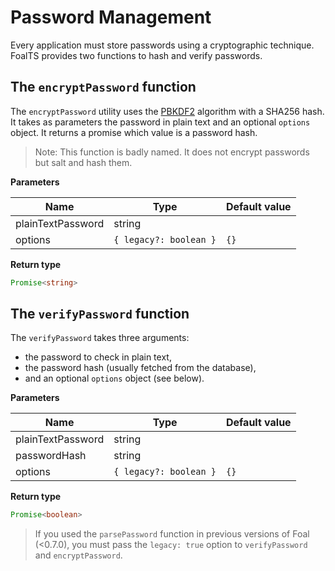 # Password Management

Every application must store passwords using a cryptographic technique. FoalTS provides two functions to hash and verify passwords.

## The `encryptPassword` function

The `encryptPassword` utility uses the [PBKDF2](https://en.wikipedia.org/wiki/PBKDF2) algorithm with a SHA256 hash. It takes as parameters the password in plain text and an optional `options` object. It returns a promise which value is a password hash.

> Note: This function is badly named. It does not encrypt passwords but salt and hash them.

**Parameters**

| Name | Type | Default value |
| --- | --- | --- |
| plainTextPassword | string | |
| options | `{ legacy?: boolean }` | `{}` |

**Return type**

```typescript
Promise<string>
```

## The `verifyPassword` function

The `verifyPassword` takes three arguments:
- the password to check in plain text,
- the password hash (usually fetched from the database),
- and an optional `options` object (see below).

**Parameters**

| Name | Type | Default value |
| --- | --- | --- |
| plainTextPassword | string | |
| passwordHash | string | |
| options | `{ legacy?: boolean }` | `{}` |

**Return type**

```typescript
Promise<boolean>
```

> If you used the `parsePassword` function in previous versions of Foal (<0.7.0), you must pass the `legacy: true` option to `verifyPassword` and `encryptPassword`.